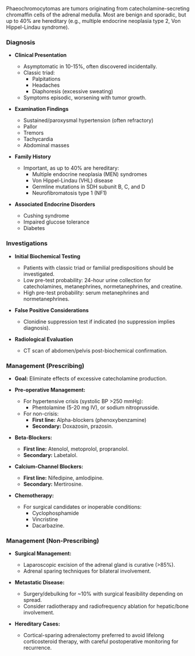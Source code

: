 Phaeochromocytomas are tumors originating from catecholamine-secreting chromaffin cells of the adrenal medulla. Most are benign and sporadic, but up to 40% are hereditary (e.g., multiple endocrine neoplasia type 2, Von Hippel-Lindau syndrome).

### Diagnosis

- **Clinical Presentation**
  - Asymptomatic in 10-15%, often discovered incidentally.
  - Classic triad:
    - Palpitations
    - Headaches
    - Diaphoresis (excessive sweating)
  - Symptoms episodic, worsening with tumor growth.

- **Examination Findings**
  - Sustained/paroxysmal hypertension (often refractory)
  - Pallor
  - Tremors
  - Tachycardia
  - Abdominal masses

- **Family History**
  - Important, as up to 40% are hereditary:
    - Multiple endocrine neoplasia (MEN) syndromes
    - Von Hippel-Lindau (VHL) disease
    - Germline mutations in SDH subunit B, C, and D
    - Neurofibromatosis type 1 (NF1)

- **Associated Endocrine Disorders**
  - Cushing syndrome
  - Impaired glucose tolerance
  - Diabetes

### Investigations

- **Initial Biochemical Testing**
  - Patients with classic triad or familial predispositions should be investigated.
  - Low pre-test probability: 24-hour urine collection for catecholamines, metanephrines, normetanephrines, and creatine.
  - High pre-test probability: serum metanephrines and normetanephrines.

- **False Positive Considerations**
  - Clonidine suppression test if indicated (no suppression implies diagnosis).

- **Radiological Evaluation**
  - CT scan of abdomen/pelvis post-biochemical confirmation.

### Management (Prescribing)

- **Goal:** Eliminate effects of excessive catecholamine production.
- **Pre-operative Management:**
  - For hypertensive crisis (systolic BP >250 mmHg):
    - Phentolamine (5-20 mg IV), or sodium nitroprusside.
  - For non-crisis:
    - **First line:** Alpha-blockers (phenoxybenzamine)
    - **Secondary:** Doxazosin, prazosin.
  
- **Beta-Blockers:**
  - **First line:** Atenolol, metoprolol, propranolol.
  - **Secondary:** Labetalol.

- **Calcium-Channel Blockers:**
  - **First line:** Nifedipine, amlodipine.
  - **Secondary:** Mertirosine.

- **Chemotherapy:**
  - For surgical candidates or inoperable conditions:
    - Cyclophosphamide
    - Vincristine
    - Dacarbazine.

### Management (Non-Prescribing)

- **Surgical Management:**
  - Laparoscopic excision of the adrenal gland is curative (>85%).
  - Adrenal sparing techniques for bilateral involvement.

- **Metastatic Disease:**
  - Surgery/debulking for ~10% with surgical feasibility depending on spread.
  - Consider radiotherapy and radiofrequency ablation for hepatic/bone involvement.

- **Hereditary Cases:**
  - Cortical-sparing adrenalectomy preferred to avoid lifelong corticosteroid therapy, with careful postoperative monitoring for recurrence.